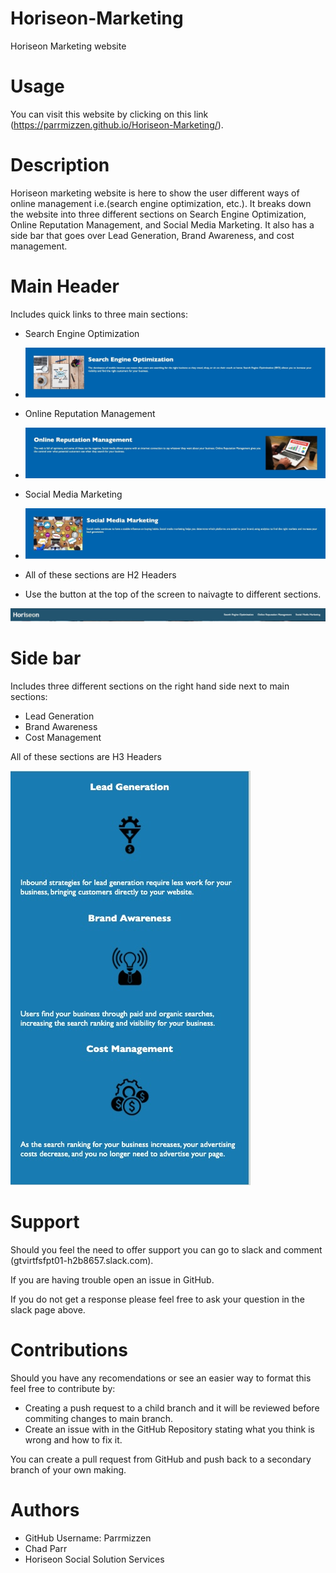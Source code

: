 # Horiseon-Marketing
Horiseon Marketing website 

# Usage

You can visit this website by clicking on this link (https://parrmizzen.github.io/Horiseon-Marketing/).


# Description

Horiseon marketing website is here to show the user different ways of online management i.e.(search engine optimization, etc.).  It breaks down the website into three different sections on Search Engine Optimization, Online Reputation Management, and Social Media Marketing.  It also has a side bar that goes over Lead Generation, Brand Awareness, and cost management. 


# Main Header

Includes quick links to three main sections:
* Search Engine Optimization
* ![Screen shot of Search Engine Optimization section.](assets/images/Screenshots/Screenshot-of-SEO.jpg)

* Online Reputation Management
* ![Screenshot of Online Reputation Managemnt section.](assets/images/Screenshots/Screenshot-of-ORM.jpg)

* Social Media Marketing
* ![Screenshot of Social Media Marketing section.](assets/images/Screenshots/Screenshot-of-SMM.jpg)

* All of these sections are H2 Headers

* Use the button at the top of the screen to naivagte to different sections.

![Screenshot of header bar.](assets/images/Screenshots/Screenshot-of-header.jpg)

# Side bar 

Includes three different sections on the right hand side next to main sections:
* Lead Generation
* Brand Awareness
* Cost Management

All of these sections are H3 Headers

![Screen shot of sidebar](assets/images/Screenshots/Screenshot-of-sidebar.jpg)



# Support

Should you feel the need to offer support you can go to slack and comment (gtvirtfsfpt01-h2b8657.slack.com).

If you are having trouble open an issue in GitHub.

If you do not get a response please feel free to ask your question in the slack page above. 

# Contributions 

Should you have any recomendations or see an easier way to format this feel free to contribute by: 
* Creating a push request to a child branch and it will be reviewed before commiting changes to main branch. 
* Create an issue with in the GitHub Repository stating what you think is wrong and how to fix it. 

You can create a pull request from GitHub and push back to a secondary branch of your own making.

# Authors 
* GitHub Username: Parrmizzen 
* Chad Parr 
* Horiseon Social Solution Services


